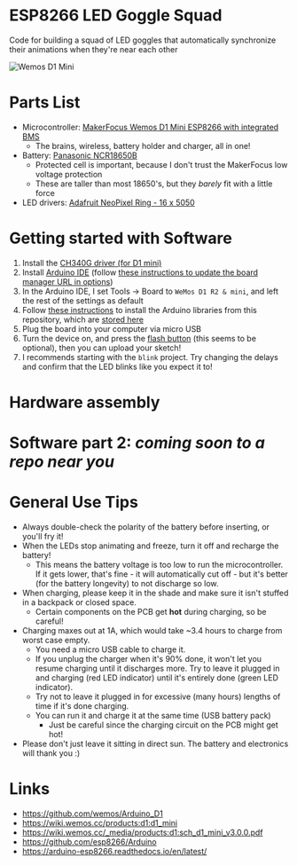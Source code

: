 # ESP8266 LED Goggle Squad
Code for building a squad of LED goggles that automatically synchronize their animations when they're near each other

![Wemos D1 Mini]()

# Parts List
* Microcontroller: [MakerFocus Wemos D1 Mini ESP8266 with integrated BMS](https://smile.amazon.com/gp/product/B075H8X7H2/)
  * The brains, wireless, battery holder and charger, all in one!
* Battery: [Panasonic NCR18650B](https://www.imrbatteries.com/panasonic-ncr18650b-18650-3350mah-protected-button-top-battery/)
  * Protected cell is important, because I don't trust the MakerFocus low voltage protection
  * These are taller than most 18650's, but they *barely* fit with a little force
* LED drivers: [Adafruit NeoPixel Ring - 16 x 5050](https://www.adafruit.com/product/1463)

# Getting started with Software
1. Install the [CH340G driver (for D1 mini)](https://github.com/rorosaurus/esp8266-goggles/tree/master/drivers/CH340G)
2. Install [Arduino IDE](https://www.arduino.cc/en/Main/Software) (follow [these instructions to update the board manager URL in options](https://github.com/wemos/Arduino_D1))
3. In the Arduino IDE, I set Tools -> Board to `WeMos D1 R2 & mini`, and left the rest of the settings as default
4. Follow [these instructions](https://learn.adafruit.com/adafruit-all-about-arduino-libraries-install-use) to install the Arduino libraries from this repository, which are [stored here](https://github.com/rorosaurus/esp8266-goggles/tree/master/libraries)
5. Plug the board into your computer via micro USB
6. Turn the device on, and press the [flash button](wemos-d1-mini.png) (this seems to be optional), then you can upload your sketch!
7. I recommends starting with the `blink` project.  Try changing the delays and confirm that the LED blinks like you expect it to!

# Hardware assembly


# Software part 2: *coming soon to a repo near you*

# General Use Tips
* Always double-check the polarity of the battery before inserting, or you'll fry it!
* When the LEDs stop animating and freeze, turn it off and recharge the battery!
  * This means the battery voltage is too low to run the microcontroller.  If it gets lower, that's fine - it will automatically cut off - but it's better (for the battery longevity) to not discharge so low.
* When charging, please keep it in the shade and make sure it isn't stuffed in a backpack or closed space.
  * Certain components on the PCB get **hot** during charging, so be careful!
* Charging maxes out at 1A, which would take ~3.4 hours to charge from worst case empty.
  * You need a micro USB cable to charge it.
  * If you unplug the charger when it's 90% done, it won't let you resume charging until it discharges more.  Try to leave it plugged in and charging (red LED indicator) until it's entirely done (green LED indicator).
  * Try not to leave it plugged in for excessive (many hours) lengths of time if it's done charging.
  * You can run it and charge it at the same time (USB battery pack)
    * Just be careful since the charging circuit on the PCB might get hot!
* Please don't just leave it sitting in direct sun.  The battery and electronics will thank you :)

# Links
* https://github.com/wemos/Arduino_D1
* https://wiki.wemos.cc/products:d1:d1_mini
* https://wiki.wemos.cc/_media/products:d1:sch_d1_mini_v3.0.0.pdf
* https://github.com/esp8266/Arduino
* https://arduino-esp8266.readthedocs.io/en/latest/
